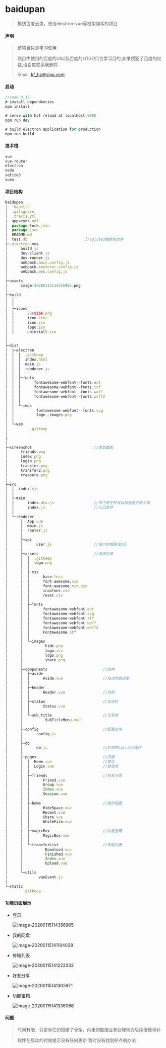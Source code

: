# baidupan

> 模仿百度云盘，使用electron-vue等框架编写的项目

#### 声明

> 该项目只是学习使用 
>
> 项目中使用的百度的UI以及百度的LOGO只为学习目的,如果侵犯了百度的权益,请百度联系我删除
>
> Email: kf_hz@sina.com

#### 启动

~~~javascript	
//node 8.15
# install dependencies
npm install

# serve with hot reload at localhost:9080
npm run dev

# build electron application for production
npm run build
~~~

#### 技术栈

~~~javascript	
vue
vue-router
electron
node
sqlite3
vuex
~~~

#### 项目结构

~~~javascript	
baidupan
│  .babelrc
│  .gitignore
│  .travis.yml
│  appveyor.yml
│  package-lock.json
│  package.json
│  README.md	
│  test.db							//sqlite3数据库文件
├─.electron-vue						
│      build.js
│      dev-client.js
│      dev-runner.js
│      webpack.main.config.js
│      webpack.renderer.config.js
│      webpack.web.config.js
│      
├─assets
│      image-20200115114356965.png
│      
├─build								
│  │  
│  │  
│  ├─icons
│  │      256x256.png
│  │      icon.icns
│  │      icon.ico
│  │      logo.ico
│  │      uninstall.ico
│        
│  
├─dist
│  ├─electron
│  │  │  .gitkeep
│  │  │  index.html
│  │  │  main.js								
│  │  │  renderer.js
│  │  │  
│  │  ├─fonts
│  │  │      fontawesome-webfont--fonts.eot
│  │  │      fontawesome-webfont--fonts.ttf
│  │  │      fontawesome-webfont--fonts.woff
│  │  │      fontawesome-webfont--fonts.woff2
│  │  │      
│  │  └─imgs
│  │          fontawesome-webfont--fonts.svg
│  │          logo--images.png
│  │          
│  └─web
│          .gitkeep
│          
├
│          
├─screenshot							//原型截图
│      friends.png
│      index.png
│      login.png
│      transfer.png
│      transfer2.png
│      treasure.png
│      
├─src									
│  │  index.ejs
│  │  
│  ├─main								
│  │      index.dev.js					//专门用于开发以及安装开发工具
│  │      index.js						//入口文件
│  │      
│  └─renderer
│      │  App.vue
│      │  main.js
│      │  router.js
│      │  
│      ├─api							
│      │      user.js					//用户的增删改sql
│      │      
│      ├─assets							//资源目录
│      │  │  .gitkeep
│      │  │  logo.png
│      │  │  
│      │  ├─css
│      │  │      base.less
│      │  │      font-awesome.css
│      │  │      font-awesome.min.css
│      │  │      iconfont.css
│      │  │      reset.css
│      │  │      
│      │  ├─fonts
│      │  │      fontawesome-webfont.eot
│      │  │      fontawesome-webfont.svg
│      │  │      fontawesome-webfont.ttf
│      │  │      fontawesome-webfont.woff
│      │  │      fontawesome-webfont.woff2
│      │  │      FontAwesome.otf
│      │  │      
│      │  └─images
│      │          hide.png
│      │          logo.ico
│      │          logo.png
│      │          share.png
│      │          
│      ├─components							//组件
│      │  ├─aside							
│      │  │      Aside.vue					//左边导航菜单
│      │  │      
│      │  ├─header
│      │  │      Header.vue					//顶部
│      │  │      
│      │  ├─status							//状态栏
│      │  │      Status.vue
│      │  │      
│      │  └─sub_title						//子菜单
│      │          SubTitleMenu.vue
│      │          
│      ├─config								//配置文件
│      │      config.js
│      │      
│      ├─db									
│      │      db.js							//封装的sqlite3操作					
│      │      
│      ├─pages								//页面
│      │  │  Home.vue						//首页
│      │  │  Login.vue						//登录页
│      │  │  
│      │  ├─friends							//好友分享
│      │  │      Friend.vue
│      │  │      Group.vue
│      │  │      Index.vue
│      │  │      Session.vue
│      │  │      
│      │  ├─home							//我的网盘
│      │  │      HideSpace.vue
│      │  │      Recent.vue
│      │  │      Share.vue
│      │  │      WholeFile.vue
│      │  │      
│      │  ├─magicBox						//功能宝箱
│      │  │      MagicBox.vue
│      │  │      
│      │  └─transferList					//传输列表
│      │          Download.vue
│      │          Finished.vue
│      │          Index.vue
│      │          Upload.vue
│      │          
│      └─utils
│              vueEvent.js
│              
└─static
        .gitkeep
~~~



#### 功能页面展示

+ 登录

  ![image-20200115114356965](assets/image-20200115114356965.png)

+ 我的网盘

  ![image-20200115141104008](assets/image-20200115141104008.png)

+ 传输列表

  ![image-20200115141222033](assets/image-20200115141222033.png)

+ 好友分享

  ![image-20200115141303971](assets/image-20200115141303971.png)

+ 功能宝箱

  ![image-20200115141336066](assets/image-20200115141336066.png)

#### 问题

> 时间有限，只是匆忙的搭建了骨架，内里的数据业务处理地方后续慢慢填补
>
> 软件在启动的时候提示没有任何更新 暂时没有找到好点的办法